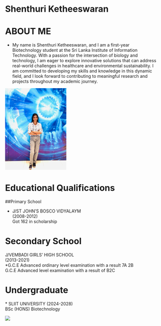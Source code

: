 # Shenthuri Ketheeswaran


# ABOUT ME
* My name is Shenthuri Ketheeswaran, and I am a first-year Biotechnology student at the Sri Lanka Institute of Information Technology. With a passion for the intersection of biology and technology, I am eager to explore innovative solutions that can address real-world challenges in healthcare and environmental sustainability. I am committed to developing my skills and knowledge in this dynamic field, and I look forward to contributing to meaningful research and projects throughout my academic journey. 

<img src="image1.jpg" alt="drawing" width="200"/>


# Educational Qualifications
##Primary School
* J/ST JOHN’S BOSCO VIDYALAYM<br>
 (2008-2012)
<br> Got 162 in scholarship
<h1>Secondary School</h1>
<p>J/VEMBADI GIRLS’ HIGH SCHOOL<br>
 (2013-2021)
<br> *G.C.E Advanced ordinary level
 examination with a result 7A 2B<br>
  G.C.E Advanced level 
examination with a result of B2C 
</p>
<h1>Undergraduate</h1>
<p>* SLIIT UNIVERSITY (2024-2028)<br>
 BSc (HONS) Biotechnology </p>


![](/images/matrix_results.png)

